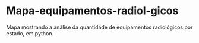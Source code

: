 # Mapa-equipamentos-radiol-gicos
Mapa mostrando a análise da quantidade de equipamentos radiológicos por estado, em python.
